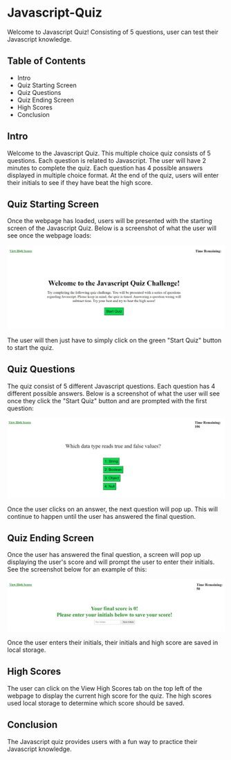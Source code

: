 # Javascript-Quiz
Welcome to Javascript Quiz! Consisting of 5 questions, user can test their Javascript knowledge.

## Table of Contents
* Intro
* Quiz Starting Screen
* Quiz Questions
* Quiz Ending Screen
* High Scores
* Conclusion

## Intro
Welcome to the Javascript Quiz. This multiple choice quiz consists of 5 questions. Each question is related to Javascript. The user will have 2 minutes to complete the quiz. Each question has 4 possible answers displayed in multiple choice format. At the end of the quiz, users will enter their initials to see if they have beat the high score.

## Quiz Starting Screen
Once the webpage has loaded, users will be presented with the starting screen of the Javascript Quiz. Below is a screenshot of what the user will see once the webpage loads:

![Screenshot of Javascript Quiz Intro](./quiz-starting-screen.JPG "Javascript Quiz Intro")

The user will then just have to simply click on the green "Start Quiz" button to start the quiz.

## Quiz Questions
The quiz consist of 5 different Javascript questions. Each question has 4 different possible answers. Below is a screenshot of what the user will see once they click the "Start Quiz" button and are prompted with the first question:

![Screenshot of Javascript Quiz Questions](./quiz-questions.JPG "Javascript Quiz Questions")

Once the user clicks on an answer, the next question will pop up. This will continue to happen until the user has answered the final question.

## Quiz Ending Screen
Once the user has answered the final question, a screen will pop up displaying the user's score and will prompt the user to enter their initials. See the screenshot below for an example of this:

![Screenshot of Javascript Quiz Ending Screen](./quiz-ending-screen.JPG "Javascript Quiz Ending Screen")

Once the user enters their initials, their initials and high score are saved in local storage.

## High Scores
The user can click on the View High Scores tab on the top left of the webpage to display the current high score for the quiz. The high scores used local storage to determine which score should be saved.

## Conclusion
The Javascript quiz provides users with a fun way to practice their Javascript knowledge.
